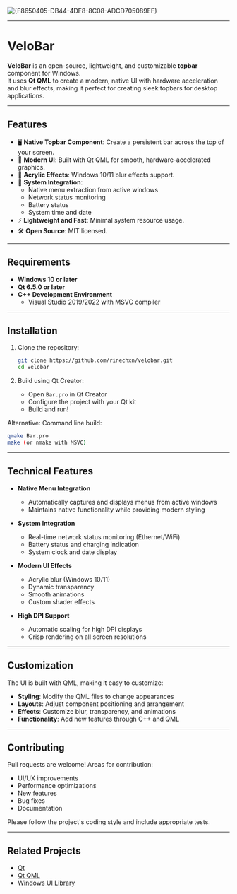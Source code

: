 ![{F8650405-DB44-4DF8-8C08-ADCD705089EF}](https://github.com/user-attachments/assets/5f4c5b55-11fc-437b-96d0-a01d31a63914)

---

# VeloBar

**VeloBar** is an open-source, lightweight, and customizable **topbar** component for Windows.  
It uses **Qt QML** to create a modern, native UI with hardware acceleration and blur effects, making it perfect for creating sleek topbars for desktop applications.

---

## Features

- 🖥️ **Native Topbar Component**: Create a persistent bar across the top of your screen.
- 🎨 **Modern UI**: Built with Qt QML for smooth, hardware-accelerated graphics.
- 🌟 **Acrylic Effects**: Windows 10/11 blur effects support.
- 📱 **System Integration**: 
  - Native menu extraction from active windows
  - Network status monitoring
  - Battery status
  - System time and date
- ⚡ **Lightweight and Fast**: Minimal system resource usage.
- 🛠️ **Open Source**: MIT licensed.

---

## Requirements

- **Windows 10 or later**
- **Qt 6.5.0 or later**
- **C++ Development Environment**
  - Visual Studio 2019/2022 with MSVC compiler

---

## Installation

1. Clone the repository:
   ```bash
   git clone https://github.com/rinechxn/velobar.git
   cd velobar
   ```

2. Build using Qt Creator:
   - Open `Bar.pro` in Qt Creator
   - Configure the project with your Qt kit
   - Build and run!

Alternative: Command line build:
```bash
qmake Bar.pro
make (or nmake with MSVC)
```

---

## Technical Features

- **Native Menu Integration**
  - Automatically captures and displays menus from active windows
  - Maintains native functionality while providing modern styling

- **System Integration**
  - Real-time network status monitoring (Ethernet/WiFi)
  - Battery status and charging indication
  - System clock and date display

- **Modern UI Effects**
  - Acrylic blur (Windows 10/11)
  - Dynamic transparency
  - Smooth animations
  - Custom shader effects

- **High DPI Support**
  - Automatic scaling for high DPI displays
  - Crisp rendering on all screen resolutions

---

## Customization

The UI is built with QML, making it easy to customize:

- **Styling**: Modify the QML files to change appearances
- **Layouts**: Adjust component positioning and arrangement
- **Effects**: Customize blur, transparency, and animations
- **Functionality**: Add new features through C++ and QML

---

## Contributing

Pull requests are welcome! Areas for contribution:

- UI/UX improvements
- Performance optimizations
- New features
- Bug fixes
- Documentation

Please follow the project's coding style and include appropriate tests.

---

## Related Projects

- [Qt](https://www.qt.io/)
- [Qt QML](https://doc.qt.io/qt-6/qmlapplications.html)
- [Windows UI Library](https://learn.microsoft.com/en-us/windows/apps/winui/)
